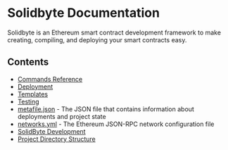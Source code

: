 # Solidbyte Documentation

Solidbyte is an Ethereum smart contract development framework to make creating,
compiling, and deploying your smart contracts easy.

## Contents

 - [Commands Reference](commands.md)
 - [Deployment](deployment.md)
 - [Templates](templates.md)
 - [Testing](testing.md)
 - [metafile.json](metafile.md) - The JSON file that contains information about deployments and project state
 - [networks.yml](networks.md) - The Ethereum JSON-RPC network configuration file
 - [SolidByte Development](development.md)
 - [Project Directory Structure](structure.md)
 